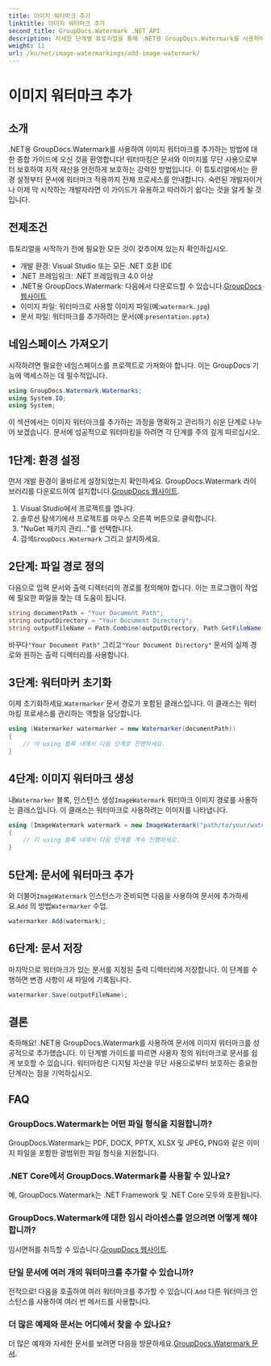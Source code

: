 ```yaml
---
title: 이미지 워터마크 추가
linktitle: 이미지 워터마크 추가
second_title: GroupDocs.Watermark .NET API
description: 자세한 단계별 튜토리얼을 통해 .NET용 GroupDocs.Watermark를 사용하여 문서에 이미지 워터마크를 추가하는 방법을 알아보세요.
weight: 11
url: /ko/net/image-watermarkings/add-image-watermark/
---
```


# 이미지 워터마크 추가

## 소개
.NET용 GroupDocs.Watermark를 사용하여 이미지 워터마크를 추가하는 방법에 대한 종합 가이드에 오신 것을 환영합니다! 워터마킹은 문서와 이미지를 무단 사용으로부터 보호하여 지적 재산을 안전하게 보호하는 강력한 방법입니다. 이 튜토리얼에서는 환경 설정부터 문서에 워터마크 적용까지 전체 프로세스를 안내합니다. 숙련된 개발자이거나 이제 막 시작하는 개발자라면 이 가이드가 유용하고 따라하기 쉽다는 것을 알게 될 것입니다.
## 전제조건
튜토리얼을 시작하기 전에 필요한 모든 것이 갖추어져 있는지 확인하십시오.
- 개발 환경: Visual Studio 또는 모든 .NET 호환 IDE
- .NET 프레임워크: .NET 프레임워크 4.0 이상
-  .NET용 GroupDocs.Watermark: 다음에서 다운로드할 수 있습니다.[GroupDocs 웹사이트](https://releases.groupdocs.com/Watermark/net/)
-  이미지 파일: 워터마크로 사용할 이미지 파일(예:`watermark.jpg`)
- 문서 파일: 워터마크를 추가하려는 문서(예:`presentation.pptx`)
## 네임스페이스 가져오기
시작하려면 필요한 네임스페이스를 프로젝트로 가져와야 합니다. 이는 GroupDocs 기능에 액세스하는 데 필수적입니다.
```csharp
using GroupDocs.Watermark.Watermarks;
using System.IO;
using System;
```
이 섹션에서는 이미지 워터마크를 추가하는 과정을 명확하고 관리하기 쉬운 단계로 나누어 보겠습니다. 문서에 성공적으로 워터마킹을 하려면 각 단계를 주의 깊게 따르십시오.
## 1단계: 환경 설정
 먼저 개발 환경이 올바르게 설정되었는지 확인하세요. GroupDocs.Watermark 라이브러리를 다운로드하여 설치합니다.[GroupDocs 웹사이트](https://releases.groupdocs.com/Watermark/net/).
1. Visual Studio에서 프로젝트를 엽니다.
2. 솔루션 탐색기에서 프로젝트를 마우스 오른쪽 버튼으로 클릭합니다.
3. "NuGet 패키지 관리..."를 선택합니다.
4.  검색`GroupDocs.Watermark` 그리고 설치하세요.
## 2단계: 파일 경로 정의
다음으로 입력 문서와 출력 디렉터리의 경로를 정의해야 합니다. 이는 프로그램이 작업에 필요한 파일을 찾는 데 도움이 됩니다.
```csharp
string documentPath = "Your Document Path";
string outputDirectory = "Your Document Directory";
string outputFileName = Path.Combine(outputDirectory, Path.GetFileName(documentPath));
```
 바꾸다`"Your Document Path"` 그리고`"Your Document Directory"` 문서의 실제 경로와 원하는 출력 디렉터리를 사용합니다.
## 3단계: 워터마커 초기화
이제 초기화하세요.`Watermarker` 문서 경로가 포함된 클래스입니다. 이 클래스는 워터마킹 프로세스를 관리하는 역할을 담당합니다.
```csharp
using (Watermarker watermarker = new Watermarker(documentPath))
{
    // 이 using 블록 내에서 다음 단계로 진행하세요.
}
```
## 4단계: 이미지 워터마크 생성
 내`Watermarker` 블록, 인스턴스 생성`ImageWatermark` 워터마크 이미지 경로를 사용하는 클래스입니다. 이 클래스는 워터마크로 사용하려는 이미지를 나타냅니다.
```csharp
using (ImageWatermark watermark = new ImageWatermark("path/to/your/watermark.jpg"))
{
    // 이 using 블록 내에서 다음 단계를 계속 진행하세요.
}
```
## 5단계: 문서에 워터마크 추가
 와 더불어`ImageWatermark` 인스턴스가 준비되면 다음을 사용하여 문서에 추가하세요.`Add` 의 방법`Watermarker` 수업.
```csharp
watermarker.Add(watermark);
```
## 6단계: 문서 저장
마지막으로 워터마크가 있는 문서를 지정된 출력 디렉터리에 저장합니다. 이 단계를 수행하면 변경 사항이 새 파일에 기록됩니다.
```csharp
watermarker.Save(outputFileName);
```
## 결론
축하해요! .NET용 GroupDocs.Watermark를 사용하여 문서에 이미지 워터마크를 성공적으로 추가했습니다. 이 단계별 가이드를 따르면 사용자 정의 워터마크로 문서를 쉽게 보호할 수 있습니다. 워터마킹은 디지털 자산을 무단 사용으로부터 보호하는 중요한 단계라는 점을 기억하십시오.

## FAQ
### GroupDocs.Watermark는 어떤 파일 형식을 지원합니까?
GroupDocs.Watermark는 PDF, DOCX, PPTX, XLSX 및 JPEG, PNG와 같은 이미지 파일을 포함한 광범위한 파일 형식을 지원합니다.
### .NET Core에서 GroupDocs.Watermark를 사용할 수 있나요?
예, GroupDocs.Watermark는 .NET Framework 및 .NET Core 모두와 호환됩니다.
### GroupDocs.Watermark에 대한 임시 라이센스를 얻으려면 어떻게 해야 합니까?
 임시면허를 취득할 수 있습니다.[GroupDocs 웹사이트](https://purchase.groupdocs.com/temporary-license/).
### 단일 문서에 여러 개의 워터마크를 추가할 수 있습니까?
 전적으로! 다음을 호출하여 여러 워터마크를 추가할 수 있습니다.`Add` 다른 워터마크 인스턴스를 사용하여 여러 번 메서드를 사용합니다.
### 더 많은 예제와 문서는 어디에서 찾을 수 있나요?
 더 많은 예제와 자세한 문서를 보려면 다음을 방문하세요.[GroupDocs.Watermark 문서](https://tutorials.groupdocs.com/Watermark/net/).